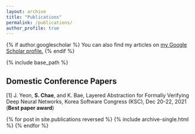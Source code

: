 ```yaml
---
layout: archive
title: "Publications"
permalink: /publications/
author_profile: true
---
```


{% if author.googlescholar %}
  You can also find my articles on <u><a href="{{author.googlescholar}}">my Google Scholar profile</a>.</u>
{% endif %}

{% include base_path %}

Domestic Conference Papers
--------------------------
[1] J. Yeon, **S. Chae**, and K. Bae, Layered Abstraction for Formally Verifying Deep Neural Networks, Korea Software Congress (KSC), Dec 20-22, 2021 (**Best paper award**)

{% for post in site.publications reversed %}
  {% include archive-single.html %}
{% endfor %}
